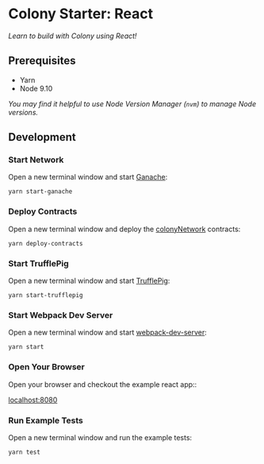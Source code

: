 # Colony Starter: React

_Learn to build with Colony using React!_

## Prerequisites

- Yarn
- Node 9.10

_You may find it helpful to use Node Version Manager (`nvm`) to manage Node versions._

## Development

### Start Network

Open a new terminal window and start [Ganache](https://github.com/trufflesuite/ganache-cli):

```
yarn start-ganache
```

### Deploy Contracts

Open a new terminal window and deploy the [colonyNetwork](https://github.com/JoinColony/colonyNetwork) contracts:

```
yarn deploy-contracts
```

### Start TrufflePig

Open a new terminal window and start [TrufflePig](https://github.com/JoinColony/trufflepig):

```
yarn start-trufflepig
```

### Start Webpack Dev Server

Open a new terminal window and start [webpack-dev-server](https://github.com/webpack/webpack-dev-server):

```
yarn start
```

### Open Your Browser

Open your browser and checkout the example react app::

[localhost:8080](http://localhost:8080)

### Run Example Tests

Open a new terminal window and run the example tests:

```
yarn test
```
